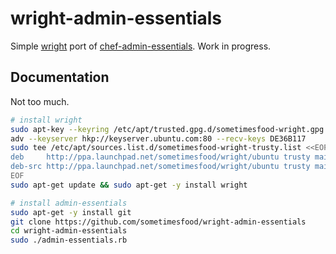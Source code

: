 wright-admin-essentials
=======================

Simple [wright](https://github.com/sometimesfood/wright) port of
[chef-admin-essentials](https://github.com/sometimesfood/chef-admin-essentials). Work
in progress.

Documentation
-------------
Not too much.

```bash
# install wright
sudo apt-key --keyring /etc/apt/trusted.gpg.d/sometimesfood-wright.gpg \
adv --keyserver hkp://keyserver.ubuntu.com:80 --recv-keys DE36B117
sudo tee /etc/apt/sources.list.d/sometimesfood-wright-trusty.list <<EOF
deb     http://ppa.launchpad.net/sometimesfood/wright/ubuntu trusty main
deb-src http://ppa.launchpad.net/sometimesfood/wright/ubuntu trusty main
EOF
sudo apt-get update && sudo apt-get -y install wright

# install admin-essentials
sudo apt-get -y install git
git clone https://github.com/sometimesfood/wright-admin-essentials
cd wright-admin-essentials
sudo ./admin-essentials.rb
```
